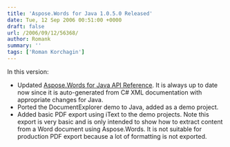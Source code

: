 ```yaml
---
title: 'Aspose.Words for Java 1.0.5.0 Released'
date: Tue, 12 Sep 2006 00:51:00 +0000
draft: false
url: /2006/09/12/56368/
author: Romank
summary: ''
tags: ['Roman Korchagin']
---
```


In this version:

*   Updated [Aspose.Words for Java API Reference][1]. It is always up to date now since it is auto-generated from C# XML documentation with appropriate changes for Java.
*   Ported the DocumentExplorer demo to Java, added as a demo project.
*   Added basic PDF export using iText to the demo projects. Note this export is very basic and is only intended to show how to extract content from a Word document using Aspose.Words. It is not suitable for production PDF export because a lot of formatting is not exported.




[1]: /Products/Aspose.Words/javadoc/



